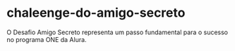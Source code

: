 # chaleenge-do-amigo-secreto
O Desafio Amigo Secreto representa um passo fundamental para o sucesso no programa ONE da Alura.
